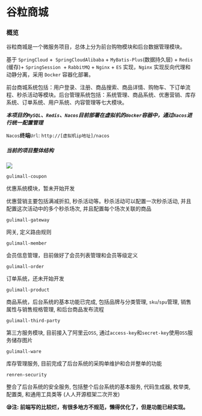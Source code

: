 # 谷粒商城

### 概览

谷粒商城是一个微服务项目，总体上分为前台购物模块和后台数据管理模块。

基于 `SpringCloud` +` SpringCloudAlibaba` + `MyBatis-Plus`(数据持久层) + `Redis` (缓存)+ `SpringSession `+ `RabbitMQ` + `Nginx` + `ES` 实现，`Nginx` 实现反向代理和动静分离，采用 `Docker` 容器化部署。

前台商城系统包括：用户登录、注册、商品搜索、商品详情、购物车、下订单流程、秒杀活动等模块。后台管理系统包括：系统管理、商品系统、优惠营销、库存系统、订单系统、用户系统、内容管理等七大模块。

***本项目的`MySQL`、`Redis`、`Nacos`目前部署在虚拟机的`docker`容器中，通过`Nacos`进行统一配置管理***

`Nacos`**终端**`Url`: `http://[虚拟机ip地址]/nacos`

##### **当前的项目整体结构**

![](https://img.picui.cn/free/2024/12/30/6772477b11f9f.png)

`gulimall-coupon`

优惠系统模块，暂未开始开发

优惠营销主要包括满减折扣, 秒杀活动等。秒杀活动可以配置一次秒杀活动, 并且配置这次活动中的多个秒杀场次, 并且配置每个场次关联的商品

`gulimall-gateway`

网关, 定义路由规则

`gulimall-member`

会员信息管理，目前做好了会员列表管理和会员等级定义

`gulimall-order`

订单系统，还未开始开发

`gulimall-product`

商品系统，后台系统的基本功能已完成, 包括品牌与分类管理, `sku`/`spu`管理, 销售属性与销售规格管理, 和后台商品发布流程

`gulimall-third-party`

第三方服务模块, 目前接入了阿里云`OSS`, 通过`access-key`和`secret-key`使用`OSS`服务储存图片

`gulimall-ware`

库存管理服务, 目前完成了后台系统的采购单维护和合并整单的功能

`renren-security`

整合了后台系统的安全服务, 包括整个后台系统的基本服务, 代码生成器, 枚举类, 配置类, 和通用工具类等 (人人开源框架二次开发)


**😪注: 前端写的比较烂，有很多地方不规范，懒得优化了，但是功能已经实现。**